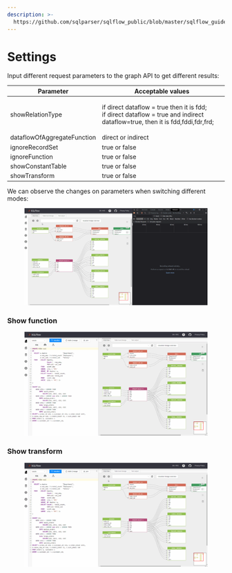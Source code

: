 ```yaml
---
description: >-
  https://github.com/sqlparser/sqlflow_public/blob/master/sqlflow_guide_cn.md#setting
---
```


# Settings

Input different request parameters to the graph API to get different results:

| Parameter                   | Acceptable values                                                                                                                      |
| --------------------------- | -------------------------------------------------------------------------------------------------------------------------------------- |
| showRelationType            | <p>if direct dataflow = true then it is fdd;<br>if direct dataflow = true and indirect dataflow=true, then it is fdd,fddi,fdr,frd;</p> |
| dataflowOfAggregateFunction | direct or indirect                                                                                                                     |
| ignoreRecordSet             | true or false                                                                                                                          |
| ignoreFunction              | true or false                                                                                                                          |
| showConstantTable           | true or false                                                                                                                          |
| showTransform               | true or false                                                                                                                          |

We can observe the changes on parameters when switching different modes:

<figure><img src="../../.gitbook/assets/185736267-6eefb036-f047-4a72-a95f-391847e5f145.gif" alt=""><figcaption></figcaption></figure>

### Show function

<figure><img src="../../.gitbook/assets/185736347-1ce8fbf9-b66e-45e8-af75-137b746bc31d.gif" alt=""><figcaption></figcaption></figure>

### Show transform

<figure><img src="../../.gitbook/assets/185736610-6fba47eb-9dba-42cc-9f00-5af3ad22563f.gif" alt=""><figcaption></figcaption></figure>
